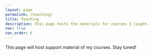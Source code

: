 ```yaml
---
layout: page
permalink: /teaching/
title: Teaching
description: This page hosts the materials for courses I taught.
nav: true
nav_order: 6
---
```


This page will host support material of my courses. Stay tuned!
